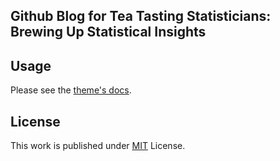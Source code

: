 ## Github Blog for Tea Tasting Statisticians: Brewing Up Statistical Insights

## Usage
Please see the [theme's docs](https://github.com/cotes2020/jekyll-theme-chirpy#documentation).

## License

This work is published under [MIT][mit] License.

[gem]: https://rubygems.org/gems/jekyll-theme-chirpy

[chirpy]: https://github.com/cotes2020/jekyll-theme-chirpy/

[use-template]: https://github.com/cotes2020/chirpy-starter/generate

[CD]: https://en.wikipedia.org/wiki/Continuous_deployment

[mit]: https://github.com/cotes2020/chirpy-starter/blob/master/LICENSE
